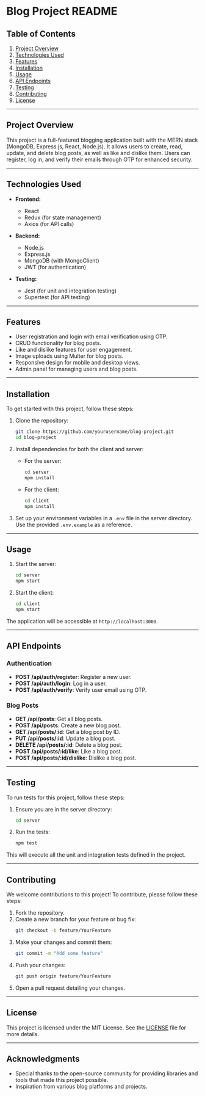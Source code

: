 # Blog Project README

## Table of Contents

1. [Project Overview](#project-overview)
2. [Technologies Used](#technologies-used)
3. [Features](#features)
4. [Installation](#installation)
5. [Usage](#usage)
6. [API Endpoints](#api-endpoints)
7. [Testing](#testing)
8. [Contributing](#contributing)
9. [License](#license)

---

## Project Overview

This project is a full-featured blogging application built with the MERN stack (MongoDB, Express.js, React, Node.js). It allows users to create, read, update, and delete blog posts, as well as like and dislike them. Users can register, log in, and verify their emails through OTP for enhanced security.

---

## Technologies Used

- **Frontend:**
  - React
  - Redux (for state management)
  - Axios (for API calls)

- **Backend:**
  - Node.js
  - Express.js
  - MongoDB (with MongoClient)
  - JWT (for authentication)

- **Testing:**
  - Jest (for unit and integration testing)
  - Supertest (for API testing)

---

## Features

- User registration and login with email verification using OTP.
- CRUD functionality for blog posts.
- Like and dislike features for user engagement.
- Image uploads using Multer for blog posts.
- Responsive design for mobile and desktop views.
- Admin panel for managing users and blog posts.

---

## Installation

To get started with this project, follow these steps:

1. Clone the repository:
    ```bash
    git clone https://github.com/yourusername/blog-project.git
    cd blog-project
    ```

2. Install dependencies for both the client and server:

    - For the server:
      ```bash
      cd server
      npm install
      ```

    - For the client:
      ```bash
      cd client
      npm install
      ```

3. Set up your environment variables in a `.env` file in the server directory. Use the provided `.env.example` as a reference.

---

## Usage

1. Start the server:
    ```bash
    cd server
    npm start
    ```

2. Start the client:
    ```bash
    cd client
    npm start
    ```

The application will be accessible at `http://localhost:3000`.

---

## API Endpoints

### Authentication

- **POST /api/auth/register**: Register a new user.
- **POST /api/auth/login**: Log in a user.
- **POST /api/auth/verify**: Verify user email using OTP.

### Blog Posts

- **GET /api/posts**: Get all blog posts.
- **POST /api/posts**: Create a new blog post.
- **GET /api/posts/:id**: Get a blog post by ID.
- **PUT /api/posts/:id**: Update a blog post.
- **DELETE /api/posts/:id**: Delete a blog post.
- **POST /api/posts/:id/like**: Like a blog post.
- **POST /api/posts/:id/dislike**: Dislike a blog post.

---

## Testing

To run tests for this project, follow these steps:

1. Ensure you are in the server directory:
    ```bash
    cd server
    ```

2. Run the tests:
    ```bash
    npm test
    ```

This will execute all the unit and integration tests defined in the project.

---

## Contributing

We welcome contributions to this project! To contribute, please follow these steps:

1. Fork the repository.
2. Create a new branch for your feature or bug fix:
    ```bash
    git checkout -b feature/YourFeature
    ```
3. Make your changes and commit them:
    ```bash
    git commit -m "Add some feature"
    ```
4. Push your changes:
    ```bash
    git push origin feature/YourFeature
    ```
5. Open a pull request detailing your changes.

---

## License

This project is licensed under the MIT License. See the [LICENSE](LICENSE) file for more details.

---

## Acknowledgments

- Special thanks to the open-source community for providing libraries and tools that made this project possible.
- Inspiration from various blog platforms and projects.


